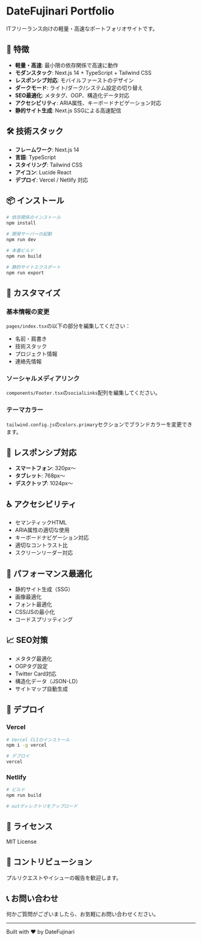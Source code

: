 # DateFujinari Portfolio

ITフリーランス向けの軽量・高速なポートフォリオサイトです。

## 🚀 特徴

- **軽量・高速**: 最小限の依存関係で高速に動作
- **モダンスタック**: Next.js 14 + TypeScript + Tailwind CSS
- **レスポンシブ対応**: モバイルファーストのデザイン
- **ダークモード**: ライト/ダーク/システム設定の切り替え
- **SEO最適化**: メタタグ、OGP、構造化データ対応
- **アクセシビリティ**: ARIA属性、キーボードナビゲーション対応
- **静的サイト生成**: Next.js SSGによる高速配信

## 🛠️ 技術スタック

- **フレームワーク**: Next.js 14
- **言語**: TypeScript
- **スタイリング**: Tailwind CSS
- **アイコン**: Lucide React
- **デプロイ**: Vercel / Netlify 対応

## 📦 インストール

```bash
# 依存関係のインストール
npm install

# 開発サーバーの起動
npm run dev

# 本番ビルド
npm run build

# 静的サイトエクスポート
npm run export
```

## 🎨 カスタマイズ

### 基本情報の変更

`pages/index.tsx`の以下の部分を編集してください：

- 名前・肩書き
- 技術スタック
- プロジェクト情報
- 連絡先情報

### ソーシャルメディアリンク

`components/Footer.tsx`の`socialLinks`配列を編集してください。

### テーマカラー

`tailwind.config.js`の`colors.primary`セクションでブランドカラーを変更できます。

## 📱 レスポンシブ対応

- **スマートフォン**: 320px〜
- **タブレット**: 768px〜
- **デスクトップ**: 1024px〜

## ♿ アクセシビリティ

- セマンティックHTML
- ARIA属性の適切な使用
- キーボードナビゲーション対応
- 適切なコントラスト比
- スクリーンリーダー対応

## 🔧 パフォーマンス最適化

- 静的サイト生成（SSG）
- 画像最適化
- フォント最適化
- CSS/JSの最小化
- コードスプリッティング

## 📈 SEO対策

- メタタグ最適化
- OGPタグ設定
- Twitter Card対応
- 構造化データ（JSON-LD）
- サイトマップ自動生成

## 🚀 デプロイ

### Vercel

```bash
# Vercel CLIのインストール
npm i -g vercel

# デプロイ
vercel
```

### Netlify

```bash
# ビルド
npm run build

# outディレクトリをアップロード
```

## 📄 ライセンス

MIT License

## 🤝 コントリビューション

プルリクエストやイシューの報告を歓迎します。

## 📞 お問い合わせ

何かご質問がございましたら、お気軽にお問い合わせください。

---

Built with ❤️ by DateFujinari 